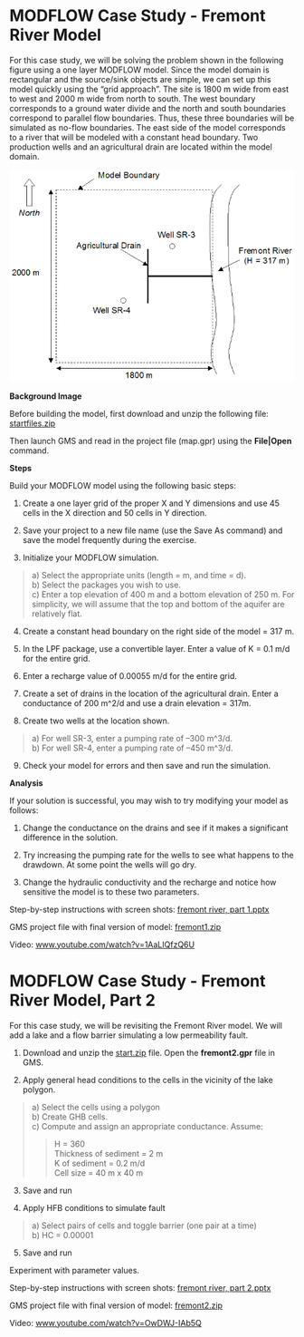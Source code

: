 # MODFLOW Case Study - Fremont River Model

For this case study, we will be solving the problem shown in the following figure using a one layer MODFLOW model.  Since the model domain is rectangular and the source/sink objects are simple, we can set up this model quickly using the “grid approach”.  The site is 1800 m wide from east to west and 2000 m wide from north to south.  The west boundary corresponds to a ground water divide and the north and south boundaries correspond to parallel flow boundaries.  Thus, these three boundaries will be simulated as no-flow boundaries.  The east side of the model corresponds to a river that will be modeled with a constant head boundary.  Two production wells and an agricultural drain are located within the model domain.

![fremont.gif](fremont.gif)

**Background Image**

Before building the model, first download and unzip the following file: [<u>startfiles.zip</u>](startfiles.zip)

Then launch GMS and read in the project file (map.gpr) using the **File|Open** command.

**Steps**

Build your MODFLOW model using the following basic steps:

1) Create a one layer grid of the proper X and Y dimensions and use 45 cells in the X direction and 50 cells in Y direction.

2) Save your project to a new file name (use the Save As command) and save the model frequently during the exercise.

3) Initialize your MODFLOW simulation.
>a) Select the appropriate units (length = m, and time = d).<br>
>b) Select the packages you wish to use.<br>
>c) Enter a top elevation of 400 m and a bottom elevation of 250 m.  For simplicity, we will assume that the top and bottom of the aquifer are relatively flat.

4) Create a constant head boundary on the right side of the model = 317 m.

5) In the LPF package, use a convertible layer.  Enter a value of K = 0.1 m/d for the entire grid.

6) Enter a recharge value of 0.00055 m/d for the entire grid.

7) Create a set of drains in the location of the agricultural drain.  Enter a conductance of 200 m^2/d and use a drain elevation = 317m.

8) Create two wells at the location shown.
>a) For well SR-3, enter a pumping rate of –300 m^3/d.<br>
>b) For well SR-4, enter a pumping rate of –450 m^3/d.

9) Check your model for errors and then save and run the simulation.

**Analysis**

If your solution is successful, you may wish to try modifying your model as follows:

1) Change the conductance on the drains and see if it makes a significant difference in the solution.

2) Try increasing the pumping rate for the wells to see what happens to the drawdown.  At some point the wells will go dry.

3) Change the hydraulic conductivity and the recharge and notice how sensitive the model is to these two parameters.

Step-by-step instructions with screen shots: [<u>fremont river, part 1.pptx</u>](fremont%20river%2C%20part%201.pptx)

GMS project file with final version of model: [<u>fremont1.zip</u>](fremont1.zip)

Video: [<u>www.youtube.com/watch?v=1AaLIQfzQ6U</u>](https://www.youtube.com/watch?v=1AaLIQfzQ6U)

# MODFLOW Case Study - Fremont River Model, Part 2

For this case study, we will be revisiting the Fremont River model. We will add a lake and a flow barrier simulating a low permeability fault.

1) Download and unzip the [<u>start.zip</u>](start.zip) file. Open the **fremont2.gpr** file in GMS.

2) Apply general head conditions to the cells in the vicinity of the lake polygon.
>a) Select the cells using a polygon<br>
>b) Create GHB cells.<br>
>c) Compute and assign an appropriate conductance. Assume:<br>
>>H = 360<br>
>>Thickness of sediment = 2 m<br>
>>K of sediment = 0.2 m/d<br>
>>Cell size = 40 m x 40 m

3) Save and run

4) Apply HFB conditions to simulate fault
>a) Select pairs of cells and toggle barrier (one pair at a time)<br>
>b) HC = 0.00001

5) Save and run

Experiment with parameter values.
 
Step-by-step instructions with screen shots: [<u>fremont river, part 2.pptx</u>](fremont%20river%2C%20part%202.pptx)

GMS project file with final version of model: [<u>fremont2.zip</u>](fremont2.zip)

Video: [<u>www.youtube.com/watch?v=OwDWJ-IAb5Q</u>](https://www.youtube.com/watch?v=OwDWJ-IAb5Q)

 

 

 
 

 